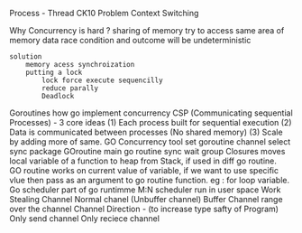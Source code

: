 Process - 
Thread
CK10 Problem
Context Switching

Why Concurrency is hard ?
    sharing of memory
    try to access same area of memory
    data race condition and outcome will be undeterministic

    solution
        memory acess synchroization
        putting a lock
            lock force execute sequencilly
            reduce parally
            Deadlock
Goroutines
    how go implement concurrency
        CSP (Communicating sequential Processes) - 3 core ideas
            (1) Each process built for sequential execution
            (2) Data is communicated between processes (No shared memory)
            (3) Scale by adding more of same.
    GO Concurrency tool set
        goroutine
        channel
        select
        sync package
    GOroutine
        main go routine
    sync wait group
    Closures
        moves local variable of a function to heap from Stack, if used in diff go routine.  
        GO routine works on current value of variable, if we want to use specific vlue then pass as an argument to go routine function.
        eg : for loop variable.
    Go scheduler
        part of go runtimme
            M:N scheduler
            run in user space
        Work Stealing
        Channel
            Normal chanel (Unbuffer channel)
            Buffer Channel
            range over the channel
            Channel Direction - (to increase type safty of Program)
                Only send channel
                Only reciece channel

